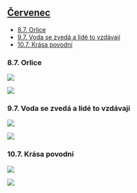 
## [Červenec](2021.md)   


- [8.7. Orlice](#87-orlice)
- [9.7. Voda se zvedá a lidé to vzdávají](#97-voda-se-zvedá-a-lidé-to-vzdávají)
- [10.7. Krása povodní](#107-krása-povodní)


### 8.7. Orlice


<a href="../images/2021_july/8_1.jpg" target="_blank"><img src="../images/thumbnails/2021_july/8_1.jpg"></a>


<a href="../images/2021_july/8_2.jpg" target="_blank"><img src="../images/thumbnails/2021_july/8_2.jpg"></a>


### 9.7. Voda se zvedá a lidé to vzdávají


<a href="../images/2021_july/9_1.jpg" target="_blank"><img src="../images/thumbnails/2021_july/9_1.jpg"></a>


<a href="../images/2021_july/9_2.jpg" target="_blank"><img src="../images/thumbnails/2021_july/9_2.jpg"></a>


### 10.7. Krása povodní


<a href="../images/2021_july/10_1.jpg" target="_blank"><img src="../images/thumbnails/2021_july/10_1.jpg"></a>


<a href="../images/2021_july/10_2.jpg" target="_blank"><img src="../images/thumbnails/2021_july/10_2.jpg"></a>


